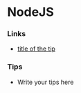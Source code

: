 # NodeJS

### Links

- [title of the tip](https://linl-of-the-tip.com)

### Tips

- Write your tips here
